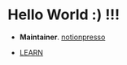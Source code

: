 # Hello World  :)  !!!

- **Maintainer**. [notionpresso](https://github.com/meursyphus/react-notion-custom)

- [LEARN](https://heakkok.notion.site/HAEKKOK-LEARN-1199c395c2fb802bb4ecf5f0cebbe84a)
